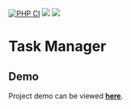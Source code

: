[![PHP CI](https://github.com/ForeachQ/task-manager/actions/workflows/php-ci.yml/badge.svg)](https://github.com/ForeachQ/task-manager/actions/workflows/php-ci.yml)
<a href="https://codeclimate.com/github/Foreachq/php-project-lvl4/maintainability"><img src="https://api.codeclimate.com/v1/badges/6ddb408357da67cbb956/maintainability" /></a>
<a href="https://codeclimate.com/github/Foreachq/php-project-lvl4/test_coverage"><img src="https://api.codeclimate.com/v1/badges/6ddb408357da67cbb956/test_coverage" /></a>

# Task Manager

## Demo

Project demo can be viewed [<ins>**here**</ins>](http://foreachq-task-manager.herokuapp.com/).
